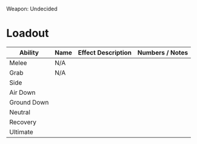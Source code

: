 Weapon: Undecided

# Loadout

| Ability     | Name | Effect Description | Numbers / Notes |
| ----------- | ---- | ------------------ | --------------- |
| Melee       | N/A  |                    |                 |
| Grab        | N/A  |                    |                 |
| Side        |      |                    |                 |
| Air Down    |      |                    |                 |
| Ground Down |      |                    |                 |
| Neutral     |      |                    |                 |
| Recovery    |      |                    |                 |
| Ultimate    |      |                    |                 |

